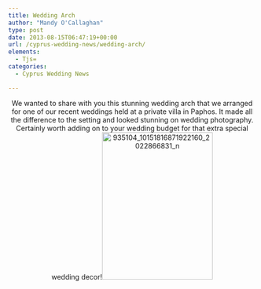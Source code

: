 ```yaml
---
title: Wedding Arch
author: "Mandy O'Callaghan"
type: post
date: 2013-08-15T06:47:19+00:00
url: /cyprus-wedding-news/wedding-arch/
elements:
  - Tjs=
categories:
  - Cyprus Wedding News

---
```

<p style="text-align: center">
  We wanted to share with you this stunning wedding arch that we arranged for one of our recent weddings held at a private villa in Paphos. It made all the difference to the setting and looked stunning on wedding photography. Certainly worth adding on to your wedding budget for that extra special wedding decor!<a href="http://www.amazingcyprusweddings.com/wp-content/uploads/2013/08/935104_10151816871922160_2022866831_n.jpg"><img class="size-medium wp-image-917 aligncenter" alt="935104_10151816871922160_2022866831_n" src="http://www.amazingcyprusweddings.com/wp-content/uploads/2013/08/935104_10151816871922160_2022866831_n-225x300.jpg" width="225" height="300" srcset="https://www.amazingcyprusweddings.com/wp-content/uploads/2013/08/935104_10151816871922160_2022866831_n-225x300.jpg 225w, https://www.amazingcyprusweddings.com/wp-content/uploads/2013/08/935104_10151816871922160_2022866831_n-251x335.jpg 251w, https://www.amazingcyprusweddings.com/wp-content/uploads/2013/08/935104_10151816871922160_2022866831_n-217x290.jpg 217w, https://www.amazingcyprusweddings.com/wp-content/uploads/2013/08/935104_10151816871922160_2022866831_n-150x200.jpg 150w, https://www.amazingcyprusweddings.com/wp-content/uploads/2013/08/935104_10151816871922160_2022866831_n-110x147.jpg 110w, https://www.amazingcyprusweddings.com/wp-content/uploads/2013/08/935104_10151816871922160_2022866831_n-360x480.jpg 360w, https://www.amazingcyprusweddings.com/wp-content/uploads/2013/08/935104_10151816871922160_2022866831_n.jpg 480w" sizes="(max-width: 225px) 100vw, 225px" /></a>
</p>